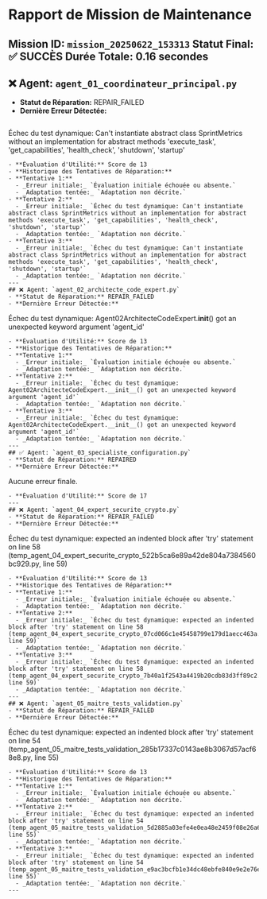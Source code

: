 # Rapport de Mission de Maintenance
**Mission ID:** `mission_20250622_153313`
**Statut Final:** ✅ SUCCÈS
**Durée Totale:** 0.16 secondes
---
## ❌ Agent: `agent_01_coordinateur_principal.py`
- **Statut de Réparation:** REPAIR_FAILED
- **Dernière Erreur Détectée:**
  ```
Échec du test dynamique: Can't instantiate abstract class SprintMetrics without an implementation for abstract methods 'execute_task', 'get_capabilities', 'health_check', 'shutdown', 'startup'
  ```
- **Évaluation d'Utilité:** Score de 13
- **Historique des Tentatives de Réparation:**
  - **Tentative 1:**
    - _Erreur initiale:_ `Évaluation initiale échouée ou absente.`
    - _Adaptation tentée:_ `Adaptation non décrite.`
  - **Tentative 2:**
    - _Erreur initiale:_ `Échec du test dynamique: Can't instantiate abstract class SprintMetrics without an implementation for abstract methods 'execute_task', 'get_capabilities', 'health_check', 'shutdown', 'startup'`
    - _Adaptation tentée:_ `Adaptation non décrite.`
  - **Tentative 3:**
    - _Erreur initiale:_ `Échec du test dynamique: Can't instantiate abstract class SprintMetrics without an implementation for abstract methods 'execute_task', 'get_capabilities', 'health_check', 'shutdown', 'startup'`
    - _Adaptation tentée:_ `Adaptation non décrite.`
---
## ❌ Agent: `agent_02_architecte_code_expert.py`
- **Statut de Réparation:** REPAIR_FAILED
- **Dernière Erreur Détectée:**
  ```
Échec du test dynamique: Agent02ArchitecteCodeExpert.__init__() got an unexpected keyword argument 'agent_id'
  ```
- **Évaluation d'Utilité:** Score de 13
- **Historique des Tentatives de Réparation:**
  - **Tentative 1:**
    - _Erreur initiale:_ `Évaluation initiale échouée ou absente.`
    - _Adaptation tentée:_ `Adaptation non décrite.`
  - **Tentative 2:**
    - _Erreur initiale:_ `Échec du test dynamique: Agent02ArchitecteCodeExpert.__init__() got an unexpected keyword argument 'agent_id'`
    - _Adaptation tentée:_ `Adaptation non décrite.`
  - **Tentative 3:**
    - _Erreur initiale:_ `Échec du test dynamique: Agent02ArchitecteCodeExpert.__init__() got an unexpected keyword argument 'agent_id'`
    - _Adaptation tentée:_ `Adaptation non décrite.`
---
## ✅ Agent: `agent_03_specialiste_configuration.py`
- **Statut de Réparation:** REPAIRED
- **Dernière Erreur Détectée:**
  ```
Aucune erreur finale.
  ```
- **Évaluation d'Utilité:** Score de 17
---
## ❌ Agent: `agent_04_expert_securite_crypto.py`
- **Statut de Réparation:** REPAIR_FAILED
- **Dernière Erreur Détectée:**
  ```
Échec du test dynamique: expected an indented block after 'try' statement on line 58 (temp_agent_04_expert_securite_crypto_522b5ca6e89a42de804a7384560bc929.py, line 59)
  ```
- **Évaluation d'Utilité:** Score de 13
- **Historique des Tentatives de Réparation:**
  - **Tentative 1:**
    - _Erreur initiale:_ `Évaluation initiale échouée ou absente.`
    - _Adaptation tentée:_ `Adaptation non décrite.`
  - **Tentative 2:**
    - _Erreur initiale:_ `Échec du test dynamique: expected an indented block after 'try' statement on line 58 (temp_agent_04_expert_securite_crypto_07cd066c1e45458799e179d1aecc463a.py, line 59)`
    - _Adaptation tentée:_ `Adaptation non décrite.`
  - **Tentative 3:**
    - _Erreur initiale:_ `Échec du test dynamique: expected an indented block after 'try' statement on line 58 (temp_agent_04_expert_securite_crypto_7b40a1f2543a4419b20cdb83d3ff89c2.py, line 59)`
    - _Adaptation tentée:_ `Adaptation non décrite.`
---
## ❌ Agent: `agent_05_maitre_tests_validation.py`
- **Statut de Réparation:** REPAIR_FAILED
- **Dernière Erreur Détectée:**
  ```
Échec du test dynamique: expected an indented block after 'try' statement on line 54 (temp_agent_05_maitre_tests_validation_285b17337c0143ae8b3067d57acf68e8.py, line 55)
  ```
- **Évaluation d'Utilité:** Score de 13
- **Historique des Tentatives de Réparation:**
  - **Tentative 1:**
    - _Erreur initiale:_ `Évaluation initiale échouée ou absente.`
    - _Adaptation tentée:_ `Adaptation non décrite.`
  - **Tentative 2:**
    - _Erreur initiale:_ `Échec du test dynamique: expected an indented block after 'try' statement on line 54 (temp_agent_05_maitre_tests_validation_5d2885a03efe4e0ea48e2459f08e26a6.py, line 55)`
    - _Adaptation tentée:_ `Adaptation non décrite.`
  - **Tentative 3:**
    - _Erreur initiale:_ `Échec du test dynamique: expected an indented block after 'try' statement on line 54 (temp_agent_05_maitre_tests_validation_e9ac3bcfb1e34dc48ebfe840e9e2e76e.py, line 55)`
    - _Adaptation tentée:_ `Adaptation non décrite.`
---